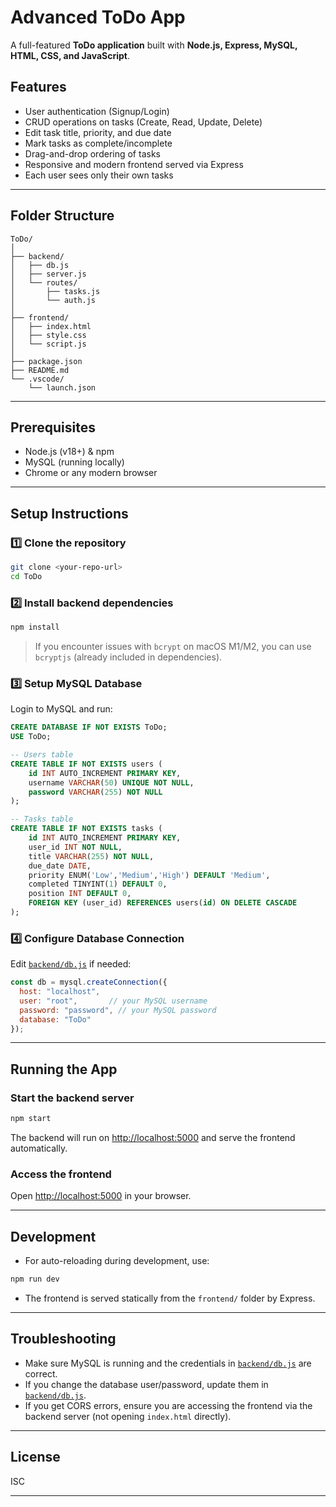 # Advanced ToDo App

A full-featured **ToDo application** built with **Node.js, Express, MySQL, HTML, CSS, and JavaScript**.

## Features

- User authentication (Signup/Login)
- CRUD operations on tasks (Create, Read, Update, Delete)
- Edit task title, priority, and due date
- Mark tasks as complete/incomplete
- Drag-and-drop ordering of tasks
- Responsive and modern frontend served via Express
- Each user sees only their own tasks

---

## Folder Structure

```
ToDo/
│
├── backend/
│   ├── db.js
│   ├── server.js
│   └── routes/
│       ├── tasks.js
│       └── auth.js
│
├── frontend/
│   ├── index.html
│   ├── style.css
│   └── script.js
│
├── package.json
├── README.md
└── .vscode/
    └── launch.json
```

---

## Prerequisites

- Node.js (v18+) & npm
- MySQL (running locally)
- Chrome or any modern browser

---

## Setup Instructions

### 1️⃣ Clone the repository

```sh
git clone <your-repo-url>
cd ToDo
```

### 2️⃣ Install backend dependencies

```sh
npm install
```

> If you encounter issues with `bcrypt` on macOS M1/M2, you can use `bcryptjs` (already included in dependencies).

### 3️⃣ Setup MySQL Database

Login to MySQL and run:

```sql
CREATE DATABASE IF NOT EXISTS ToDo;
USE ToDo;

-- Users table
CREATE TABLE IF NOT EXISTS users (
    id INT AUTO_INCREMENT PRIMARY KEY,
    username VARCHAR(50) UNIQUE NOT NULL,
    password VARCHAR(255) NOT NULL
);

-- Tasks table
CREATE TABLE IF NOT EXISTS tasks (
    id INT AUTO_INCREMENT PRIMARY KEY,
    user_id INT NOT NULL,
    title VARCHAR(255) NOT NULL,
    due_date DATE,
    priority ENUM('Low','Medium','High') DEFAULT 'Medium',
    completed TINYINT(1) DEFAULT 0,
    position INT DEFAULT 0,
    FOREIGN KEY (user_id) REFERENCES users(id) ON DELETE CASCADE
);
```

### 4️⃣ Configure Database Connection

Edit [`backend/db.js`](backend/db.js) if needed:

```js
const db = mysql.createConnection({
  host: "localhost",
  user: "root",       // your MySQL username
  password: "password", // your MySQL password
  database: "ToDo"
});
```

---

## Running the App

### Start the backend server

```sh
npm start
```

The backend will run on [http://localhost:5000](http://localhost:5000) and serve the frontend automatically.

### Access the frontend

Open [http://localhost:5000](http://localhost:5000) in your browser.

---

## Development

- For auto-reloading during development, use:

```sh
npm run dev
```

- The frontend is served statically from the `frontend/` folder by Express.

---

## Troubleshooting

- Make sure MySQL is running and the credentials in [`backend/db.js`](backend/db.js) are correct.
- If you change the database user/password, update them in [`backend/db.js`](backend/db.js).
- If you get CORS errors, ensure you are accessing the frontend via the backend server (not opening `index.html` directly).

---

## License

ISC

---

